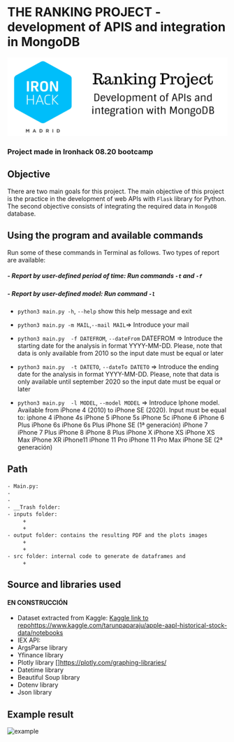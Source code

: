 # THE RANKING PROJECT - development of APIS and integration in MongoDB
![ranking](src/images/ranking.png)

### Project made in Ironhack 08.20 bootcamp
## Objective
There are two main goals for this project. The main objective of this project is the practice in the development of web APIs with ```Flask``` library for Python. The second objective consists of integrating the required data in ```MongoDB``` database.

## Using the program and available commands

Run some of these commands in Terminal as follows. Two types of report are available:
##### - Report by user-defined period of time: Run commands ```-t``` and ```-f```
##### - Report by user-defined model: Run command ```-l```


- ``python3 main.py -h``, ``--help``  show this help message and exit

- ``python3 main.py -m MAIL``,``--mail MAIL``=>  Introduce your mail

- ``python3 main.py  -f DATEFROM``, ``--dateFrom`` DATEFROM => Introduce the starting date for the analysis in format YYYY-MM-DD. Please, note that data is only available from 2010 so the input date must be equal or later

- ``python3 main.py  -t DATETO``, `--dateTo DATETO` => Introduce the ending date for the analysis in format YYYY-MM-DD. Please, note that data is only available until september 2020 so the input date must be equal
  or later
  
- `python3 main.py  -l MODEL`, ``--model MODEL`` => Introduce Iphone model. Available from iPhone 4 (2010) to iPhone SE (2020). Input must be equal to: iphone 4 iPhone 4s iPhone 5 iPhone 5s iPhone 5c iPhone 6 iPhone 6 Plus iPhone 6s iPhone 6s Plus iPhone SE (1ª generación) iPhone 7 iPhone 7 Plus iPhone 8 iPhone 8 Plus iPhone X iPhone XS iPhone XS Max iPhone XR iPhone11 iPhone 11 Pro iPhone 11 Pro Max iPhone SE (2ª generación)


## Path

	- Main.py: 
	- 
	- 
	- __Trash folder:
	- inputs folder:
		 + 
		 + 
	- output folder: contains the resulting PDF and the plots images
		 +
		 + 
	- src folder: internal code to generate de dataframes and 
		 +
	 

## Source and libraries used
#### EN CONSTRUCCIÓN
- Dataset extracted from Kaggle: [Kaggle link to repo](https://www.google.com)https://www.kaggle.com/tarunpaparaju/apple-aapl-historical-stock-data/notebooks
- IEX API: [](https://iexcloud.io/)
- ArgsParse library
- Yfinance library [](https://pypi.org/project/yfinance/)
- Plotly library []https://plotly.com/graphing-libraries/
- Datetime library
- Beautiful Soup library
- Dotenv library
- Json library

## Example result
![example](src/images/example.png)


